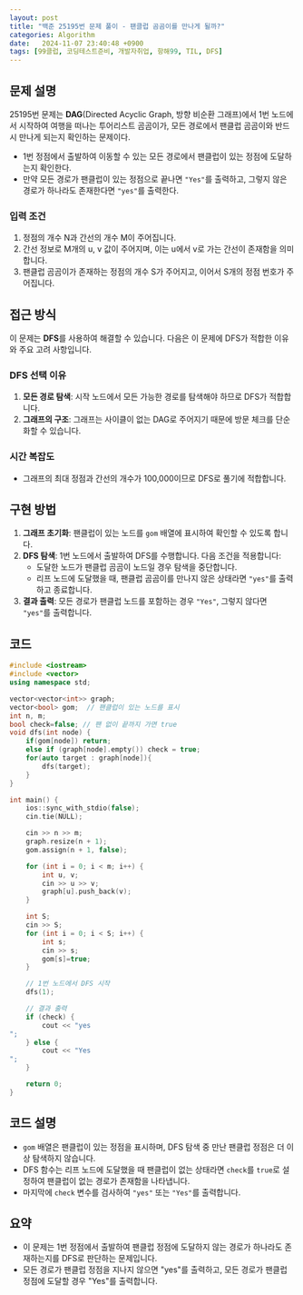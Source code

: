 ```yaml
---
layout: post
title: "백준 25195번 문제 풀이 - 팬클럽 곰곰이를 만나게 될까?"
categories: Algorithm
date:   2024-11-07 23:40:48 +0900
tags: [99클럽, 코딩테스트준비, 개발자취업, 항해99, TIL, DFS]
---
```


## 문제 설명

25195번 문제는 **DAG**(Directed Acyclic Graph, 방향 비순환 그래프)에서 1번 노드에서 시작하여 여행을 떠나는 투어리스트 곰곰이가, 
모든 경로에서 팬클럽 곰곰이와 반드시 만나게 되는지 확인하는 문제이다.

- 1번 정점에서 출발하여 이동할 수 있는 모든 경로에서 팬클럽이 있는 정점에 도달하는지 확인한다.
- 만약 모든 경로가 팬클럽이 있는 정점으로 끝나면 `"Yes"`를 출력하고, 그렇지 않은 경로가 하나라도 존재한다면 `"yes"`를 출력한다.

### 입력 조건

1. 정점의 개수 N과 간선의 개수 M이 주어집니다.
2. 간선 정보로 M개의 u, v 값이 주어지며, 이는 u에서 v로 가는 간선이 존재함을 의미합니다.
3. 팬클럽 곰곰이가 존재하는 정점의 개수 S가 주어지고, 이어서 S개의 정점 번호가 주어집니다.

## 접근 방식

이 문제는 **DFS**를 사용하여 해결할 수 있습니다. 
다음은 이 문제에 DFS가 적합한 이유와 주요 고려 사항입니다.

### DFS 선택 이유

1. **모든 경로 탐색**: 시작 노드에서 모든 가능한 경로를 탐색해야 하므로 DFS가 적합합니다.
2. **그래프의 구조**: 그래프는 사이클이 없는 DAG로 주어지기 때문에 방문 체크를 단순화할 수 있습니다.

### 시간 복잡도

- 그래프의 최대 정점과 간선의 개수가 100,000이므로 DFS로 풀기에 적합합니다.

## 구현 방법

1. **그래프 초기화**: 팬클럽이 있는 노드를 `gom` 배열에 표시하여 확인할 수 있도록 합니다.
2. **DFS 탐색**: 1번 노드에서 출발하여 DFS를 수행합니다. 다음 조건을 적용합니다:
   - 도달한 노드가 팬클럽 곰곰이 노드일 경우 탐색을 중단합니다.
   - 리프 노드에 도달했을 때, 팬클럽 곰곰이를 만나지 않은 상태라면 `"yes"`를 출력하고 종료합니다.
3. **결과 출력**: 모든 경로가 팬클럽 노드를 포함하는 경우 `"Yes"`, 그렇지 않다면 `"yes"`를 출력합니다.

## 코드

```cpp
#include <iostream>
#include <vector>
using namespace std;

vector<vector<int>> graph;
vector<bool> gom;  // 팬클럽이 있는 노드를 표시
int n, m;
bool check=false; // 팬 없이 끝까지 가면 true
void dfs(int node) {
    if(gom[node]) return;
    else if (graph[node].empty()) check = true;
    for(auto target : graph[node]){
        dfs(target);
    }
}

int main() {
    ios::sync_with_stdio(false);
    cin.tie(NULL);

    cin >> n >> m;
    graph.resize(n + 1);
    gom.assign(n + 1, false);

    for (int i = 0; i < m; i++) {
        int u, v;
        cin >> u >> v;
        graph[u].push_back(v);
    }

    int S;
    cin >> S;
    for (int i = 0; i < S; i++) {
        int s;
        cin >> s;
        gom[s]=true;
    }

    // 1번 노드에서 DFS 시작
    dfs(1);

    // 결과 출력
    if (check) {
        cout << "yes
";
    } else {
        cout << "Yes
";
    }

    return 0;
}
```

## 코드 설명

- `gom` 배열은 팬클럽이 있는 정점을 표시하며, DFS 탐색 중 만난 팬클럽 정점은 더 이상 탐색하지 않습니다.
- DFS 함수는 리프 노드에 도달했을 때 팬클럽이 없는 상태라면 `check`를 `true`로 설정하여 팬클럽이 없는 경로가 존재함을 나타냅니다.
- 마지막에 `check` 변수를 검사하여 `"yes"` 또는 `"Yes"`를 출력합니다.

## 요약

- 이 문제는 1번 정점에서 출발하여 팬클럽 정점에 도달하지 않는 경로가 하나라도 존재하는지를 DFS로 판단하는 문제입니다.
- 모든 경로가 팬클럽 정점을 지나지 않으면 "yes"를 출력하고, 모든 경로가 팬클럽 정점에 도달할 경우 "Yes"를 출력합니다.
